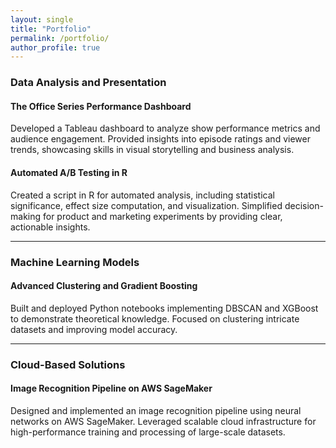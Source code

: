 ```yaml
---
layout: single
title: "Portfolio"
permalink: /portfolio/
author_profile: true
---
```


### **Data Analysis and Presentation**
#### **The Office Series Performance Dashboard**
Developed a Tableau dashboard to analyze show performance metrics and audience engagement. Provided insights into episode ratings and viewer trends, showcasing skills in visual storytelling and business analysis.

#### **Automated A/B Testing in R**
Created a script in R for automated analysis, including statistical significance, effect size computation, and visualization. Simplified decision-making for product and marketing experiments by providing clear, actionable insights.

---

### **Machine Learning Models**
#### **Advanced Clustering and Gradient Boosting**
Built and deployed Python notebooks implementing DBSCAN and XGBoost to demonstrate theoretical knowledge. Focused on clustering intricate datasets and improving model accuracy.

---

### **Cloud-Based Solutions**
#### **Image Recognition Pipeline on AWS SageMaker**
Designed and implemented an image recognition pipeline using neural networks on AWS SageMaker. Leveraged scalable cloud infrastructure for high-performance training and processing of large-scale datasets.
